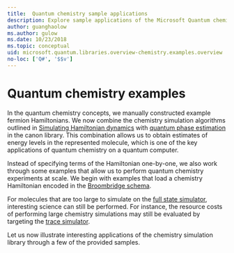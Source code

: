 ```yaml
---
title:  Quantum chemistry sample applications
description: Explore sample applications of the Microsoft Quantum chemistry library. 
author: guanghaolow
ms.author: gulow
ms.date: 10/23/2018
ms.topic: conceptual
uid: microsoft.quantum.libraries.overview-chemistry.examples.overview
no-loc: ['Q#', '$$v']
---
```


# Quantum chemistry examples

In the quantum chemistry concepts, we manually constructed example fermion Hamiltonians. 
We now combine the chemistry simulation algorithms outlined in [Simulating Hamiltonian dynamics](xref:microsoft.quantum.libraries.overview.standard.algorithms) with [quantum phase estimation](xref:microsoft.quantum.libraries.overview.characterization) in the canon library. 
This combination allows us to obtain  estimates of energy levels in the represented molecule, which is one of the key applications of quantum chemistry on a quantum computer. 

Instead of specifying terms of the Hamiltonian one-by-one, we also work through some examples that allow us to perform quantum chemistry experiments at scale. 
We begin with examples that load a chemistry Hamiltonian encoded in the [Broombridge schema](xref:microsoft.quantum.libraries.overview.chemistry.schema.broombridge).

For molecules that are too large to simulate on the [full state simulator](xref:microsoft.quantum.machines.overview.full-state-simulator), interesting science can still be performed. 
For instance, the resource costs of performing large chemistry simulations may still be evaluated by targeting the [trace simulator](xref:microsoft.quantum.machines.overview.qc-trace-simulator.intro).

Let us now illustrate interesting applications of the chemistry simulation library through a few of the provided samples.
